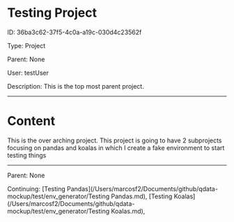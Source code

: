 # Testing Project



ID: 36ba3c62-37f5-4c0a-a19c-030d4c23562f

Type: Project

Parent: None

User: testUser

Description:
This is the top most parent project.





---------------------------------------------
# Content



This is the over arching project. 
This project is going to have 2 subprojects focusing on pandas and koalas in which I create a fake environment to start testing things






----------------------------------------------



Parent: None

Continuing: [Testing Pandas](/Users/marcosf2/Documents/github/qdata-mockup/test/env_generator/Testing Pandas.md), [Testing Koalas](/Users/marcosf2/Documents/github/qdata-mockup/test/env_generator/Testing Koalas.md), 

